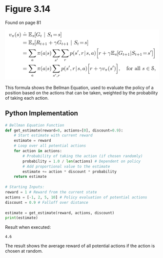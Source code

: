 # Figure 3.14
Found on page 81

![Figure 3.14](3.14.png)

This formula shows the Bellman Equation, used to evaluate the policy of a position based on the actions that can be taken, weighted by the probability of taking each action.

## Python Implementation

```python
# Bellman Equation Function
def get_estimate(reward=0, actions=[0], discount=0.9):
    # Start estimate with current reward
    estimate = reward
    # Loop over all potential actions
    for action in actions:
        # Probability of taking the action (if chosen randomly)
        probability = 1.0 / len(actions) # Dependent on policy
        # Add proportional value to the estimate
        estimate += action * discount * probability
    return estimate

# Starting Inputs:
reward = 1 # Reward from the current state
actions = [-1, 2, 5, 10] # Policy evaluation of potential actions
discount = 0.9 # Falloff over distance

estimate = get_estimate(reward, actions, discount)
print(estimate)
```

Result when executed:

```
4.6
```

The result shows the average reward of all potential actions if the action is chosen at random.
